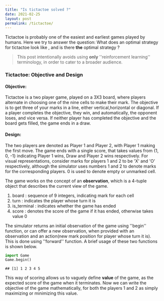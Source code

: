 ```yaml
---
title: "Is tictactoe solved ?"
date: 2021-02-25
layout: post
permalink: /tictactoe/
---
```

Tictactoe is probably one of the easiest and earliest games played by humans. Here we try to answer the question: What does an optimal strategy for tictactoe look like , and is there **the** optimal strategy ? 

>This post intentionally avoids using **only** ''reinforcement learning'' terminology, in order to cater to a broader audience.  

### Tictactoe: Objective and Design
#### Objective:
Tictactoe is a two player game, played on a 3X3 board, where players alternate in choosing one of the nine cells to make their mark. The objective is to get three of your marks in a line, either vertical,horizontal or diagonal. If a player completes the objective, they win, and automatically, the opponent loses, and vice versa. If neither player has completed the objective and the board gets filled, the game ends in a draw.   

#### Design: 
The two players are denoted as Player 1 and Player 2, with Player 1 making the first move. The game ends with a single score, that takes values from {1, 0, -1} indicating Player 1 wins, Draw and Player 2 wins respectively. For visual representations, consider marks for players 1 and 2 to be 'X' and 'O' respectively, although the simulator uses numbers 1 and 2 to denote marks for the corresponding players. 0 is used to denote empty or unmarked cell. 

The game works on the concept of an **observation**, which is a 4-tuple object that describes the current view of the game. 
1. board : sequence of 9 integers, indicating mark for each cell
2. turn : indicates the player whose turn it is
3. is_terminal : indicates whether the game has ended
4. score : denotes the score of the game if it has ended, otherwise takes value 0

The simulator returns an initial observation of the game using ''begin'' function, or can offer a new observation, when provided with an observation and an action(new mark position for player whose turn it is). This is done using ''forward'' function. A brief usage of these two functions is shown below.
```python
import Game
Game.begin()
```
```
## [1] 1 2 3 4 5
```


This way of scoring allows us to vaguely define **value** of the game, as the expected score of the game when it terminates. Now we can write the objective of the game mathematically, for both the players 1 and 2 as simply maximizing or minimizing this value.
